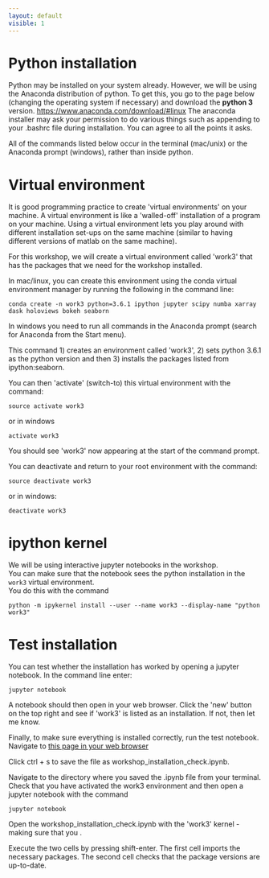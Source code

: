 ```yaml
---
layout: default
visible: 1
---
```


# Python installation
Python may be installed on your system already.  However, we will be using the Anaconda distribution of python.  To get this, you go to the page below (changing the operating system if necessary) and download the **python 3** version.
https://www.anaconda.com/download/#linux
The anaconda installer may ask your permission to do various things such as appending to your .bashrc file during installation.  You can agree to all the points it asks.

All of the commands listed below occur in the terminal (mac/unix) or the Anaconda prompt (windows),
rather than inside python.

# Virtual environment
It is good programming practice to create 'virtual environments' on your machine.  A virtual environment is like a 'walled-off' installation of a program on your machine.  Using a virtual environment lets you play around with different installation set-ups on the same machine (similar to having different versions of matlab on the same machine).

For this workshop, we will create a virtual environment called 'work3' that has the packages that we need for the workshop installed.

In mac/linux, you can create this environment using the conda virtual environment manager by running the following in the command line:
```
conda create -n work3 python=3.6.1 ipython jupyter scipy numba xarray dask holoviews bokeh seaborn
```

In windows you need to run all commands in the Anaconda prompt (search for Anaconda from the Start menu).

This command 1) creates an environment called 'work3', 2) sets python 3.6.1 as the
python version and then 3) installs the packages listed from ipython:seaborn.  

You can then 'activate' (switch-to) this virtual environment with the command:
```
source activate work3
```
or in windows

```
activate work3
```

You should see 'work3' now appearing at the start of the command prompt.

You can deactivate and return to your root environment with the command:
```
source deactivate work3
```
or in windows:
```
deactivate work3
```

# ipython kernel
We will be using interactive jupyter notebooks in the workshop.  
You can make sure that the notebook sees the python installation in the ```work3``` virtual environment.  
You do this with the command
```
python -m ipykernel install --user --name work3 --display-name "python work3"
```

# Test installation
You can test whether the installation has worked by opening a jupyter notebook.  In the command line enter:
```
jupyter notebook
```

A notebook should then open in your web browser.  Click the 'new' button on the top right and see if 'work3' is listed as an installation.  If not, then let me know.

Finally, to make sure everything is installed correctly, run the test notebook.
Navigate to [this page in your web browser](https://raw.githubusercontent.com/braaannigan/explore_data/master/workshop_installation_check.ipynb)

Click ctrl + s to save the file as workshop_installation_check.ipynb.

Navigate to the directory where you saved the .ipynb file from your terminal.  
Check that you have activated the work3 environment and then open a jupyter notebook with the command
```
jupyter notebook
```

Open the workshop_installation_check.ipynb with the 'work3' kernel - making sure that you .

Execute the two cells​ by pressing shift-enter.  The first cell imports the necessary
packages.  The second cell checks that the package versions are up-to-date.
